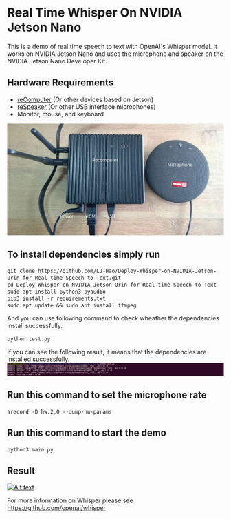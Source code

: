 # Real Time Whisper On NVIDIA Jetson Nano

This is a demo of real time speech to text with OpenAI's Whisper model. It works on NVIDIA Jetson Nano and uses the microphone and speaker on the NVIDIA Jetson Nano Developer Kit.

## Hardware Requirements
- [reComputer](https://www.seeedstudio.com/reComputer-Industrial-J3011-p-5682.html?queryID=c1e6f0b0bd38a98233ce64bce8083a22&objectID=5682&indexName=bazaar_retailer_products) (Or other devices based on Jetson)
- [reSpeaker](https://www.seeedstudio.com/ReSpeaker-Mic-Array-v2-0.html?queryID=2baffb980bdb6d5e65b2b3f511657cb2&objectID=139&indexName=bazaar_retailer_products) (Or other USB interface microphones)
- Monitor, mouse, and keyboard 

![hardware_connection](./source/Picture%20of%20Connection.jpg)

## To install dependencies simply run
```shell
git clone https://github.com/LJ-Hao/Deploy-Whisper-on-NVIDIA-Jetson-Orin-for-Real-time-Speech-to-Text.git
cd Deploy-Whisper-on-NVIDIA-Jetson-Orin-for-Real-time-Speech-to-Text
sudo apt install python3-pyaudio
pip3 install -r requirements.txt
sudo apt update && sudo apt install ffmpeg
```
And you can use following command to check wheather the dependencies install successfully.
```shell
python test.py
```
If you can see the following result, it means that the dependencies are installed successfully.
![Result](source/Deploy-whisper-on-Nvidia-Jetson-orin-for-real-time-speech-to-text.png)

## Run this command to set the microphone rate
```shell
arecord -D hw:2,0 --dump-hw-params
```
## Run this command to start the demo
```shell
python3 main.py
```
## Result

[![Alt text](https://img.youtube.com/vi/KR0GYqUuo5Y/0.jpg)](https://www.youtube.com/watch?v=KR0GYqUuo5Y)

For more information on Whisper please see https://github.com/openai/whisper

